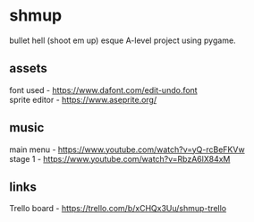 # shmup
bullet hell (shoot em up) esque A-level project using pygame.  
## assets
font used - https://www.dafont.com/edit-undo.font  
sprite editor - https://www.aseprite.org/  
## music
main menu - https://www.youtube.com/watch?v=yQ-rcBeFKVw  
stage 1 - https://www.youtube.com/watch?v=RbzA6lX84xM  
## links
Trello board - https://trello.com/b/xCHQx3Uu/shmup-trello  
